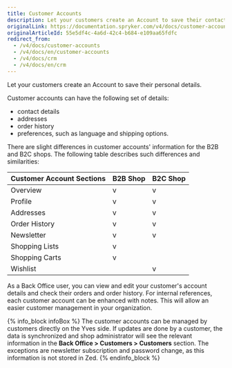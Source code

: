 ```yaml
---
title: Customer Accounts
description: Let your customers create an Account to save their contact details, addresses, order history and preferences, such as language and shipping options.
originalLink: https://documentation.spryker.com/v4/docs/customer-accounts
originalArticleId: 55e5df4c-4a6d-42c4-b684-e109aa65fdfc
redirect_from:
  - /v4/docs/customer-accounts
  - /v4/docs/en/customer-accounts
  - /v4/docs/crm
  - /v4/docs/en/crm
---
```


Let your customers create an Account to save their personal details.

Customer accounts can have the following set of details:

* contact details
* addresses
* order history
*  preferences, such as language and shipping options.

There are slight differences in customer accounts' information for the B2B and B2C shops. The following table describes such differences and similarities:

| Customer Account Sections | B2B Shop | B2C Shop |
| --- | --- | --- |
| Overview | v | v|
| Profile | v | v |
| Addresses | v | v |
| Order History | v | v |
| Newsletter | v | v |
| Shopping Lists | v |  |
| Shopping Carts | v |  |
| Wishlist |  | v |

As a Back Office user, you can view and edit your customer's account details and check their orders and order history. For internal references, each customer account can be enhanced with notes. This will allow an easier customer management
in your organization.

{% info_block infoBox %}
The customer accounts can be managed by customers directly on the Yves side. If updates are done by a customer, the data is synchronized and shop administrator will see the relevant information in the **Back Office > Customers > Customers** section. The exceptions are newsletter subscription and password change, as this information is not stored in Zed.
{% endinfo_block %}
